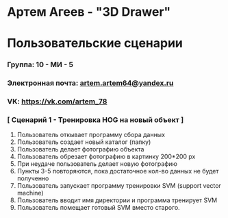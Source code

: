 # Артем Агеев - "3D Drawer"
# Пользовательские сценарии

### Группа: 10 - МИ - 5
### Электронная почта: artem.artem64@yandex.ru
### VK: https://vk.com/artem_78


### [ Сценарий 1 -  Тренировка HOG на новый объект ]

1. Пользователь откывает программу сбора данных
2. Пользователь создает новый каталог (папку)
3. Пользователь делает фотографию объекта
4. Пользователь обрезает фотографию в картинку 200*200 px
5. При неудаче пользователь делает новую фотографию
6. Пункты 3-5 повторяются, пока достаточное кол-во данных не будет полученно
7. Пользователь запускает программу тренировки SVM (support vector machine)
8. Пользователь вводит имя директории и программа тренирует SVM
9. Пользователь помещает готовый SVM вместо старого.


